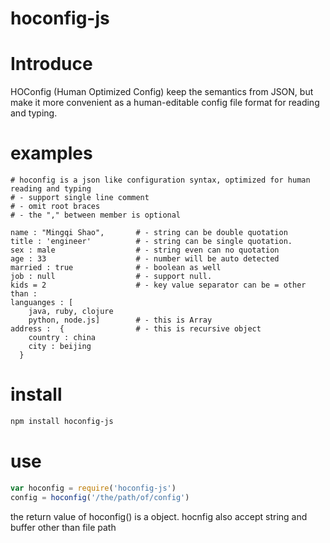 hoconfig-js
===========

# Introduce
HOConfig (Human Optimized Config) keep the semantics from JSON, but make it more convenient as a human-editable config file format for reading and typing.

# examples
```
# hoconfig is a json like configuration syntax, optimized for human reading and typing
# - support single line comment
# - omit root braces
# - the "," between member is optional

name : "Mingqi Shao",       # - string can be double quotation
title : 'engineer'          # - string can be single quotation. 
sex : male                  # - string even can no quotation
age : 33                    # - number will be auto detected
married : true              # - boolean as well
job : null                  # - support null. 
kids = 2                    # - key value separator can be = other than :
languanges : [
    java, ruby, clojure
    python, node.js]        # - this is Array
address :  {                # - this is recursive object
    country : china
    city : beijing
  }

```

# install
```bash
npm install hoconfig-js
```

# use
```javascript
var hoconfig = require('hoconfig-js')
config = hoconfig('/the/path/of/config')
```
the return value of hoconfig() is a object. hocnfig also accept string and buffer other than file path
